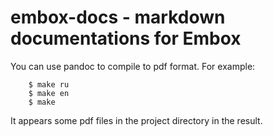# embox-docs - markdown documentations for Embox 

You can use pandoc to compile to pdf format. For example:

```
    $ make ru
    $ make en
    $ make
```

It appears some pdf files in the project directory in the result.
